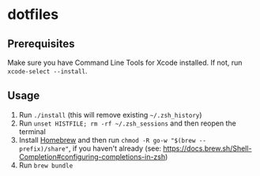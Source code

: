 # dotfiles

## Prerequisites

Make sure you have Command Line Tools for Xcode installed. If not, run `xcode-select --install`.

## Usage

1. Run `./install` (this will remove existing `~/.zsh_history`)
2. Run `unset HISTFILE; rm -rf ~/.zsh_sessions` and then reopen the terminal
3. Install [Homebrew](https://brew.sh/) and then run `chmod -R go-w "$(brew --prefix)/share"`, if you haven't already (see: https://docs.brew.sh/Shell-Completion#configuring-completions-in-zsh)
4. Run `brew bundle`
